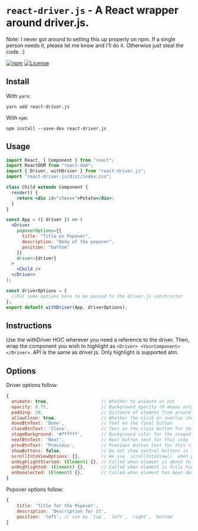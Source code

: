 # `react-driver.js` - A React wrapper around driver.js.

Note: I never got around to setting this up properly on npm. If a single person needs it, please let me know and I'll do it. Otherwise just steal the code. :)


[![npm](https://img.shields.io/npm/v/react-driver.js.svg?style=flat-square)](https://npmjs.org/react-driver.js)
[![License](https://img.shields.io/badge/license-MIT-blue.svg?style=flat-square)](LICENSE)

## Install

With `yarn`:

```shellsession
yarn add react-driver.js
```

With `npm`:

```shellsession
npm install --save-dev react-driver.js
```

## Usage

```jsx
import React, { Component } from "react";
import ReactDOM from "react-dom";
import { Driver, withDriver } from "react-driver.js";
import "react-driver.js/dist/index.css";

class Child extends Component {
  render() {
    return <div id="cheese">Potato</div>;
  }
}

const App = ({ driver }) => (
  <Driver
    popoverOptions={{
      title: "Title on Popover",
      description: "Body of the popover",
      position: "bottom"
    }}
    driver={driver}
  >
    <Child />
  </Driver>
);

const driverOptions = {
  //Put some options here to be passed to the driver.js constructor
};
export default withDriver(App, driverOptions);
```

## Instructions

Use the withDriver HOC wherever you need a reference to the driver.
Then, wrap the component you wish to highlight as `<Driver> <YourComponent> </Driver>`. API is the same as driver.js. Only highlight is supported atm.

## Options

Driver options follow:

```js
{
  animate: true,                    // Whether to animate or not
  opacity: 0.75,                    // Background opacity (0 means only popovers and without overlay)
  padding: 10,                      // Distance of element from around the edges
  allowClose: true,                 // Whether the click on overlay should close or not
  doneBtnText: 'Done',              // Text on the final button
  closeBtnText: 'Close',            // Text on the close button for this step
  stageBackground: '#ffffff',       // Background color for the staged behind highlighted element
  nextBtnText: 'Next',              // Next button text for this step
  prevBtnText: 'Previous',          // Previous button text for this step
  showButtons: false,               // Do not show control buttons in footer
  scrollIntoViewOptions: {},        // We use `scrollIntoView()` when possible, pass here the options for it if you want any
  onHighlightStarted: (Element) {}, // Called when element is about to be highlighted
  onHighlighted: (Element) {},      // Called when element is fully highlighted
  onDeselected: (Element) {},       // Called when element has been deselected
}
```

Popover options follow:

```js
{
    title: 'Title for the Popover',
    description: 'Description for it',
    position: 'left', // can be `top`, `left`, `right`, `bottom`
}
```
